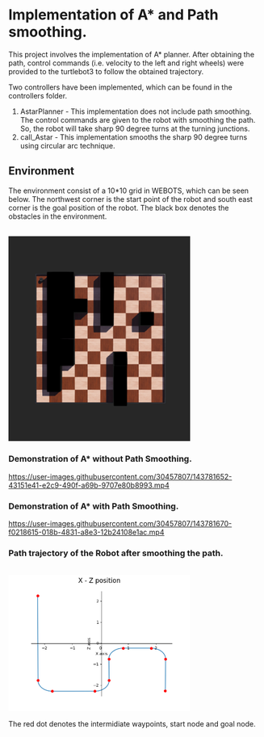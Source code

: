 
# Implementation of A* and Path smoothing.

This project involves the implementation of A* planner. After obtaining the path, control commands (i.e. velocity to the left and right wheels) were provided to the turtlebot3 to follow the obtained trajectory.

Two controllers have been implemented, which can be found in the controllers folder.

1. AstarPlanner - This implementation does not include path smoothing. The control commands are given to the robot with smoothing the path. So, the robot will take sharp 90 degree turns at the turning junctions.
2. call_Astar   - This implementation smooths the sharp 90 degree turns using circular arc technique. 


## Environment

The environment consist of a 10*10 grid in WEBOTS, which can be seen below. The northwest corner is the start point of the robot and south east corner is the goal position of the robot. The black box denotes the obstacles in the environment. 

&nbsp;&nbsp;&nbsp;&nbsp;&nbsp;&nbsp;&nbsp;&nbsp;&nbsp;&nbsp;&nbsp;&nbsp;&nbsp;&nbsp;&nbsp;&nbsp;&nbsp;&nbsp;&nbsp;&nbsp;&nbsp;&nbsp;&nbsp;&nbsp;&nbsp;&nbsp;&nbsp;&nbsp;&nbsp;&nbsp;&nbsp;&nbsp;&nbsp;&nbsp;&nbsp;&nbsp;&nbsp;&nbsp;&nbsp;&nbsp;&nbsp;&nbsp;&nbsp;&nbsp;&nbsp;&nbsp;&nbsp;&nbsp;&nbsp;&nbsp;&nbsp;&nbsp;&nbsp;&nbsp;<img src="images/world.png" width="360">

### Demonstration of A* without Path Smoothing.

https://user-images.githubusercontent.com/30457807/143781652-43151e41-e2c9-490f-a69b-9707e80b8993.mp4

### Demonstration of A* with Path Smoothing.

https://user-images.githubusercontent.com/30457807/143781670-f0218615-018b-4831-a8e3-12b24108e1ac.mp4

### Path trajectory of the Robot after smoothing the path.

&nbsp;&nbsp;&nbsp;&nbsp;&nbsp;&nbsp;&nbsp;&nbsp;&nbsp;&nbsp;&nbsp;&nbsp;&nbsp;&nbsp;&nbsp;&nbsp;&nbsp;&nbsp;&nbsp;&nbsp;&nbsp;&nbsp;&nbsp;&nbsp;&nbsp;&nbsp;&nbsp;&nbsp;&nbsp;&nbsp;&nbsp;&nbsp;&nbsp;&nbsp;&nbsp;&nbsp;&nbsp;&nbsp;&nbsp;&nbsp;&nbsp;&nbsp;&nbsp;&nbsp;&nbsp;&nbsp;&nbsp;&nbsp;&nbsp;&nbsp;&nbsp;<img src="images/Webots_smooth.png" width="360"> 

The red dot denotes the intermidiate waypoints, start node and goal node. 
